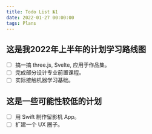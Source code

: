 ```yaml
---
title: Todo List №1
date: 2022-01-27 00:00:00
tags: Plans
---
```


## 这是我2022年上半年的计划学习路线图

- [ ]  搞一搞 three.js, Svelte, 应用于作品集。
- [ ]  完成部分设计专业前置课程。
- [ ]  实际接触机器学习基础。

## 这是一些可能性较低的计划

- [ ]  用 Swift 制作留影机 App。
- [ ]  扩建一个 UX 圈子。